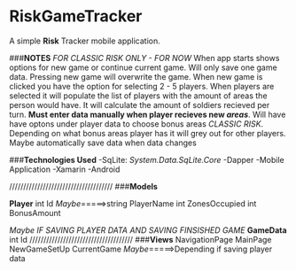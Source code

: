 # RiskGameTracker
A simple **Risk** Tracker mobile application.

###**NOTES**
*FOR CLASSIC RISK ONLY - FOR NOW*
When app starts shows options for new game or continue current game.
Will only save one game data. Pressing new game will overwrite the game.
When new game is clicked you have the option for selecting 2 - 5 players.
When players are selected it will populate the list of players with the
amount of areas the person would have. It will calculate the amount of 
soldiers recieved per turn. **Must enter data manually when player recieves new *areas***.
Will have have optons under player data to choose bonus areas *CLASSIC RISK*.
Depending on what bonus areas player has it will grey out for other players.
Maybe automatically save data when data changes

###**Technologies Used**
-SqLite: *System.Data.SqLite.Core*
-Dapper
-Mobile Application
-Xamarin
-Android


/////////////////////////////////////
###**Models**

**Player**
int Id
*Maybe*=====>string PlayerName
int ZonesOccupied
int BonusAmount


*Maybe IF SAVING PLAYER DATA AND SAVING FINSISHED GAME*
**GameData**
int Id
/////////////////////////////////////
###**Views**
NavigationPage
MainPage
NewGameSetUp
CurrentGame
*Maybe*=====>Depending if saving player data
